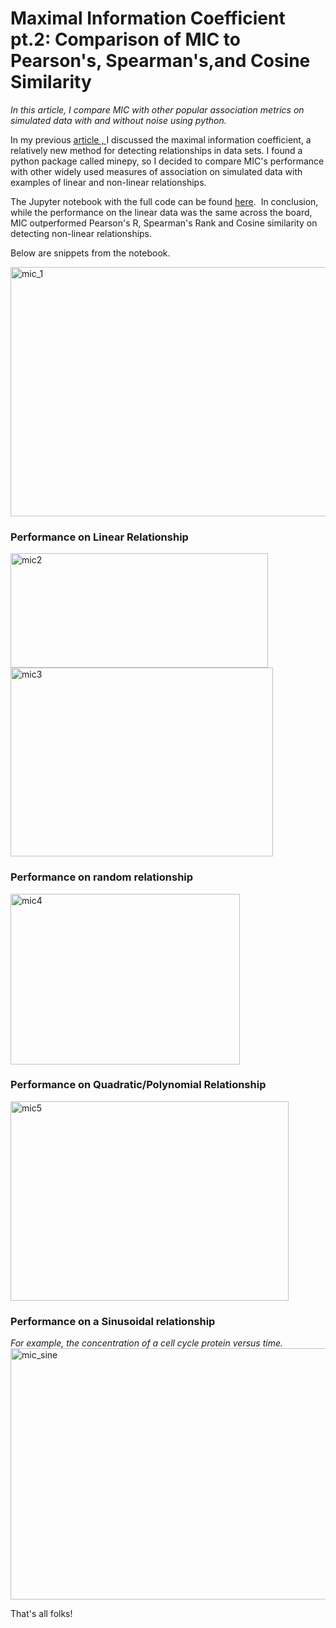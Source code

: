 # Maximal Information Coefficient pt.2: Comparison of MIC to Pearson's, Spearman's,and Cosine Similarity


<em>In this article, I compare MIC with other popular association metrics on simulated data with and without noise using python.</em>

In my previous <a href="https://rhondenewint.wordpress.com/2018/12/09/maximal-information-coefficient-a-modern-approach-for-finding-associations-in-large-data-sets"> article , </a>I discussed the maximal information coefficient, a relatively new method for detecting relationships in data sets. I found a python package called minepy, so I decided to compare MIC's performance with other widely used measures of association on simulated data with examples of linear and non-linear relationships.

The Jupyter notebook with the full code can be found <a href="https://github.com/rhondene/data_science_ML_lessons_biology/blob/master/max_info_corr_comparison.ipynb">here</a>.  In conclusion, while the performance on the linear data was the same across the board, MIC outperformed Pearson's R, Spearman's Rank and Cosine similarity on detecting non-linear relationships.

Below are snippets from the notebook.

<img class="alignnone size-full wp-image-35" src="https://rhondenewint.files.wordpress.com/2019/01/mic_1.png" alt="mic_1" width="946" height="399" />
<h3>Performance on Linear Relationship</h3>
<img class="alignnone  wp-image-36" src="https://rhondenewint.files.wordpress.com/2019/01/mic2.png" alt="mic2" width="412" height="183" />

<img class="alignnone  wp-image-37" src="https://rhondenewint.files.wordpress.com/2019/01/mic3.png" alt="mic3" width="420" height="302" />
<h3>Performance on random relationship</h3>
<img class="alignnone  wp-image-38" src="https://rhondenewint.files.wordpress.com/2019/01/mic4.png" alt="mic4" width="367" height="273" />
<h3>Performance on Quadratic/Polynomial Relationship</h3>
<img class="alignnone  wp-image-39" src="https://rhondenewint.files.wordpress.com/2019/01/mic5.png" alt="mic5" width="445" height="319" />
<h3>Performance on a Sinusoidal relationship</h3>
<em>For example, the concentration of a cell cycle protein versus time.</em>

<img class="alignnone  wp-image-41" src="https://rhondenewint.files.wordpress.com/2019/01/mic_sine.png" alt="mic_sine" width="560" height="402" />

That's all folks!
